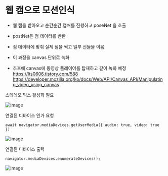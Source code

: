 # 웹 캠으로 모션인식

- 웹 캠을 받아오고 순간순간 캡쳐를 진행하고 poseNet 을 호출
- postNet은 점 데이터를 반환
- 점 데이터에 맞춰 실제 점을 찍고 일부 선들을 이음
- 이 과정을 canvas 단위로 녹화

- 추후에 canvas에 동영상 플레이어를 탑재하고 같이 녹화 예정
  https://lts0606.tistory.com/588
  https://developer.mozilla.org/ko/docs/Web/API/Canvas_API/Manipulating_video_using_canvas


스테레오 믹스 활성화 필요

![image](https://github.com/ramaking/web-poseNet/assets/58355046/aca8edbb-ae3f-44a1-8d48-369ddda21cbf)

연결된 디바이스 인가 요청
```
await navigator.mediaDevices.getUserMedia({ audio: true, video: true })
```
![image](https://github.com/ramaking/web-poseNet/assets/58355046/f1841a5a-a82e-4ed7-8602-264648445a52)


연결된 디바이스 출력
```
navigator.mediaDevices.enumerateDevices();
```
![image](https://github.com/ramaking/web-poseNet/assets/58355046/a3a1604c-7e4a-4d6b-972a-1ab11e86985f)

